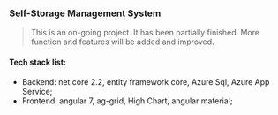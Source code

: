 ### Self-Storage Management System

> This is an on-going project. It has been partially finished. More function and features will be added and improved. 

#### Tech stack list: 
- Backend:  net core 2.2,  entity framework core, Azure Sql, Azure App Service; 
- Frontend: angular 7, ag-grid, High Chart, angular material;  
